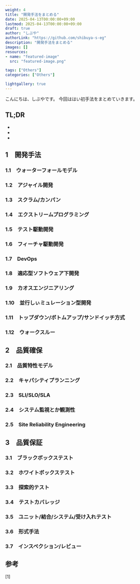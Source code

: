 ```yaml
---
weight: 4
title: "開発手法をまとめる"
date: 2025-04-13T00:00:00+09:00
lastmod: 2025-04-13T00:00:00+09:00
draft: true
author: "しぶや"
authorLink: "https://github.com/shibuya-s-eg"
description: "開発手法をまとめる"
images: []
resources:
- name: "featured-image"
  src: "featured-image.png"

tags: ["Others"]
categories: ["Others"]

lightgallery: true
---
```


<!--
Todo:
- TLDR

-->


こんにちは、しぶやです。
今回ははい初手法をまとめていきます。


## TL;DR

*
*
*

## 1　開発手法

### 1.1　ウォーターフォールモデル

### 1.2　アジャイル開発

### 1.3　スクラム/カンパン


### 1.4　エクストリームプログラミング


### 1.5　テスト駆動開発


### 1.6　フィーチャ駆動開発

### 1.7　DevOps


### 1.8　適応型ソフトウェア下開発

### 1.9　カオスエンジニアリング

### 1.10　並行しぃミュレーション型開発


### 1.11　トップダウン/ボトムアップ/サンドイッチ方式


### 1.12　ウォークスルー


## 2　品質確保

### 2.1　品質特性モデル

### 2.2　キャパシティプランニング
### 2.3　SLI/SLO/SLA
### 2.4　システム監視とか観測性
### 2.5　Site Reliability Engineering


## 3　品質保証

### 3.1　ブラックボックステスト
### 3.2　ホワイトボックステスト
### 3.3　探索的テスト
### 3.4　テストカバレッジ
### 3.5　ユニット/結合/システム/受け入れテスト
### 3.6　形式手法
### 3.7　インスペクション/レビュー



## 参考

[1] []()
